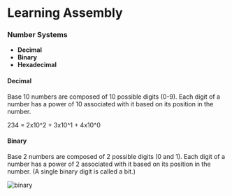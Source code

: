 # Learning Assembly

### Number Systems
- **Decimal**
- **Binary**
- **Hexadecimal**


#### Decimal
Base 10 numbers are composed of 10 possible digits (0-9). Each digit of a number
has a power of 10 associated with it based on its position in the number.

234 = 2x10^2 + 3x10^1 + 4x10^0

#### Binary
Base 2 numbers are composed of 2 possible digits (0 and 1). Each digit of a number
has a power of 2 associated with it based on its position in the number.
(A single binary digit is called a bit.)

![binary](<img src="https://latex.codecogs.com/svg.image?11001_2&space;=&space;1\times2^4&space;&plus;&space;1\times2^3&space;&plus;&space;0\times2^2&space;&plus;&space;0\times2^1&space;&plus;&space;1\times2^0&space;\\&space;=&space;16&space;&plus;&space;8&space;&plus;&space;1&space;\\&space;=&space;25&space;" title="11001_2 = 1\times2^4 + 1\times2^3 + 0\times2^2 + 0\times2^1 + 1\times2^0 \\ = 16 + 8 + 1 \\ = 25 " />)
